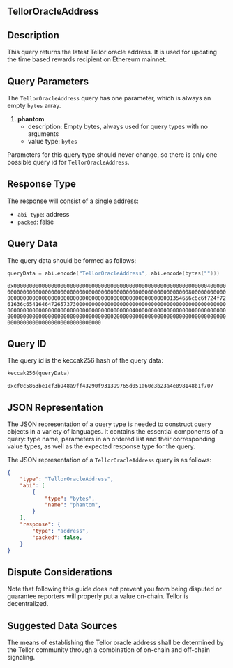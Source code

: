 ## TellorOracleAddress

## Description

This query returns the latest Tellor oracle address. It is used for updating the time based rewards recipient on Ethereum mainnet.


## Query Parameters

The `TellorOracleAddress` query has one parameter, which is always an empty `bytes` array.

1. **phantom**
   - description: Empty bytes, always used for query types with no arguments
   - value type: `bytes`

Parameters for this query type should never change, so there is only one possible query id for `TellorOracleAddress`.


## Response Type

The response will consist of a single address:

- `abi_type`: address
- `packed`: false

## Query Data

The query data should be formed as follows:

```s
queryData = abi.encode("TellorOracleAddress", abi.encode(bytes("")))
```

`0x00000000000000000000000000000000000000000000000000000000000000400000000000000000000000000000000000000000000000000000000000000080000000000000000000000000000000000000000000000000000000000000001354656c6c6f724f7261636c654164647265737300000000000000000000000000000000000000000000000000000000000000000000000000000000000000004000000000000000000000000000000000000000000000000000000000000000200000000000000000000000000000000000000000000000000000000000000000`

## Query ID

The query id is the keccak256 hash of the query data:

```s
keccak256(queryData)
```

`0xcf0c5863be1cf3b948a9ff43290f931399765d051a60c3b23a4e098148b1f707`


## JSON Representation
The JSON representation of a query type is needed to construct query objects in a variety of languages. It contains the essential components of a query: type name, parameters in an ordered list and their corresponding value types, as well as the expected response type for the query.

The JSON representation of a `TellorOracleAddress` query is as follows:
```json
{
    "type": "TellorOracleAddress",
    "abi": [
        {
            "type": "bytes",
            "name": "phantom",
        }
    ],
    "response": {
        "type": "address",
        "packed": false,
    }
}
```


## Dispute Considerations

Note that following this guide does not prevent you from being disputed or guarantee reporters will properly put a value on-chain. Tellor is decentralized.  

## Suggested Data Sources

The means of establishing the Tellor oracle address shall be determined by the Tellor community through a combination of on-chain and off-chain signaling.
